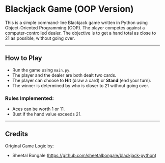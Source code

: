 # Blackjack Game (OOP Version)

This is a simple command-line Blackjack game written in Python using Object-Oriented Programming (OOP).  The player competes against a computer-controlled dealer. The objective is to get a hand total as close to 21 as possible, without going over.

---

## How to Play

- Run the game using `main.py`.
- The player and the dealer are both dealt two cards.
- The player can choose to **Hit** (draw a card) or **Stand** (end your turn).
- The winner is determined by who is closer to 21 without going over.

### Rules Implemented:
- Aces can be worth 1 or 11.
- Bust if the hand value exceeds 21.

---

## Credits  

Original Game Logic by:
- Sheetal Bongale
(https://github.com/sheetalbongale/blackjack-python)
